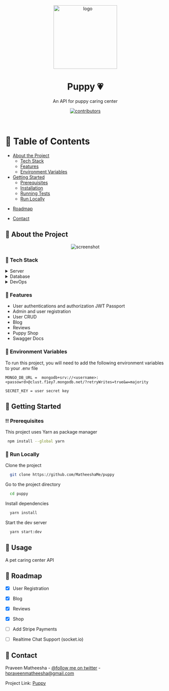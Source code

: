 <!--
Hey, thanks for using the awesome-readme-template template.  
If you have any enhancements, then fork this project and create a pull request 
or just open an issue with the label "enhancement".

Don't forget to give this project a star for additional support ;)
Maybe you can mention me or this repo in the acknowledgements too
-->
<div align="center">

  <img src="https://media.tenor.com/mc3OyxhLazUAAAAM/doggo-doge.gif" alt="logo" width="200" height="auto" />
  <h1>Puppy 💗</h1>
  
  <p>
     An API for puppy caring center
  </p>
  
  
<!-- Badges -->
<p>
  <a href="https://github.com/Louis3797/awesome-readme-template/graphs/contributors">
    <img src="https://img.shields.io/github/contributors/Louis3797/awesome-readme-template" alt="contributors" />
  </a>
  <!-- <a href="">
    <img src="https://img.shields.io/github/last-commit/Louis3797/awesome-readme-template" alt="last update" />
  </a>
  <a href="https://github.com/Louis3797/awesome-readme-template/network/members">
    <img src="https://img.shields.io/github/forks/Louis3797/awesome-readme-template" alt="forks" />
  </a>
  <a href="https://github.com/Louis3797/awesome-readme-template/stargazers">
    <img src="https://img.shields.io/github/stars/Louis3797/awesome-readme-template" alt="stars" />
  </a>
  <a href="https://github.com/Louis3797/awesome-readme-template/issues/">
    <img src="https://img.shields.io/github/issues/Louis3797/awesome-readme-template" alt="open issues" />
  </a>
  <a href="https://github.com/Louis3797/awesome-readme-template/blob/master/LICENSE">
    <img src="https://img.shields.io/github/license/Louis3797/awesome-readme-template.svg" alt="license" />
  </a> -->
</p>
   
<!-- <h4>
    <a href="https://github.com/Louis3797/awesome-readme-template/">View Demo</a>
  <span> · </span>
    <a href="https://github.com/Louis3797/awesome-readme-template">Documentation</a>
  <span> · </span>
    <a href="https://github.com/Louis3797/awesome-readme-template/issues/">Report Bug</a>
  <span> · </span>
    <a href="https://github.com/Louis3797/awesome-readme-template/issues/">Request Feature</a>
  </h4> -->
</div>

<br />

<!-- Table of Contents -->
# :notebook_with_decorative_cover: Table of Contents

- [About the Project](#star2-about-the-project)
  <!-- * [Screenshots](#camera-screenshots) -->
  * [Tech Stack](#space_invader-tech-stack)
  * [Features](#dart-features)
  <!-- * [Color Reference](#art-color-reference) -->
  * [Environment Variables](#key-environment-variables)
- [Getting Started](#toolbox-getting-started)
  * [Prerequisites](#bangbang-prerequisites)
  * [Installation](#gear-installation)
  * [Running Tests](#test_tube-running-tests)
  * [Run Locally](#running-run-locally)
  <!-- * [Deployment](#triangular_flag_on_post-deployment) -->
<!-- - [Usage](#eyes-usage) -->
- [Roadmap](#compass-roadmap)
<!-- - [Contributing](#wave-contributing) -->
  <!-- * [Code of Conduct](#scroll-code-of-conduct) -->
<!-- - [FAQ](#grey_question-faq) -->
<!-- - [License](#warning-license) -->
- [Contact](#handshake-contact)
<!-- - [Acknowledgements](#gem-acknowledgements) -->

  

<!-- About the Project -->
## :star2: About the Project


<!-- Screenshots -->
<!-- ### :camera: Screenshots -->

<div align="center"> 
  <img src="https://media.tenor.com/gO7dKyzdBmsAAAAM/doge-doge-coin.gif" alt="screenshot" />
</div>


<!-- TechStack -->
### :space_invader: Tech Stack

<!-- <details>
  <summary>Client</summary>
  <ul>
    <li><a href="https://www.typescriptlang.org/">Typescript</a></li>
    <li><a href="https://nextjs.org/">Next.js</a></li>
    <li><a href="https://reactjs.org/">React.js</a></li>
    <li><a href="https://tailwindcss.com/">TailwindCSS</a></li>
  </ul>
</details> -->

<details>
  <summary>Server</summary>
  <ul>
    <li><a href="https://www.typescriptlang.org/">Typescript</a></li>
    <li><a href="https://expressjs.com/">Express.js</a></li>
    <li><a href="https://www.mongodb.com/">Mongo DB</a></li>
    <li><a href="https://nestjs.com/">Nest.js</a></li>
    <li><a href="https://fakerjs.dev/">faker.js</a></li>
    <!-- <li><a href="https://socket.io/">SocketIO</a></li> -->
    <!-- <li><a href="https://www.prisma.io/">Prisma</a></li>     -->
    <!-- <li><a href="https://www.apollographql.com/">Apollo</a></li> -->
    <!-- <li><a href="https://graphql.org/">GraphQL</a></li> -->
  </ul>
</details>

<details>
<summary>Database</summary>
  <ul>
    <!-- <li><a href="https://www.mysql.com/">MySQL</a></li>
    <li><a href="https://www.postgresql.org/">PostgreSQL</a></li>
    <li><a href="https://redis.io/">Redis</a></li>
    <li><a href="https://neo4j.com/">Neo4j</a></li> -->
    <li><a href="https://www.mongodb.com/">MongoDB</a></li>
  </ul>
</details>

<details>
<summary>DevOps</summary>
  <ul>
    <li><a href="https://www.docker.com/">Docker</a></li>
    <!-- <li><a href="https://www.jenkins.io/">Jenkins</a></li>
    <li><a href="https://circleci.com/">CircleCLI</a></li> -->
  </ul>
</details>

<!-- Features -->
### :dart: Features

- User authentications and authorization JWT Passport
- Admin and user registration
- User CRUD
- Blog 
- Reviews
- Puppy Shop
- Swagger Docs

<!-- Color Reference -->
<!-- ### :art: Color Reference

| Color             | Hex                                                                |
| ----------------- | ------------------------------------------------------------------ |
| Primary Color | ![#222831](https://via.placeholder.com/10/222831?text=+) #222831 |
| Secondary Color | ![#393E46](https://via.placeholder.com/10/393E46?text=+) #393E46 |
| Accent Color | ![#00ADB5](https://via.placeholder.com/10/00ADB5?text=+) #00ADB5 |
| Text Color | ![#EEEEEE](https://via.placeholder.com/10/EEEEEE?text=+) #EEEEEE |
 -->

<!-- Env Variables -->
### :key: Environment Variables

To run this project, you will need to add the following environment variables to your .env file

`MONGO_DB_URL =  mongodb+srv://<username>:<passowrd>@clust.f1ey7.mongodb.net/?retryWrites=true&w=majority`

`SECRET_KEY = user secret key`

<!-- Getting Started -->
## 	:toolbox: Getting Started

<!-- Prerequisites -->
### :bangbang: Prerequisites

This project uses Yarn as package manager

```bash
 npm install --global yarn
```

<!-- Installation -->
<!-- ### :gear: Installation

Install puppy with npm

```bash
  cd my-project
  yarn install
  
``` -->
   

<!-- Run Locally -->
### :running: Run Locally

Clone the project

```bash
  git clone https://github.com/MatheeshaMe/puppy
```

Go to the project directory

```bash
  cd puppy
```

Install dependencies

```bash
  yarn install
```

Start the dev server

```bash
  yarn start:dev
```

<!-- Running Tests
### :test_tube: Running Tests

To run tests, run the following command

```bash
  yarn test test
``` -->


<!-- Deployment -->
<!-- ### :triangular_flag_on_post: Deployment

To deploy this project run

```bash
  yarn deploy
``` -->


<!-- Usage -->
## :eyes: Usage

A pet caring center API

<!-- ```javascript
import Component from 'my-project'

function App() {
  return <Component />
}
``` -->

<!-- Roadmap -->
## :compass: Roadmap

* [x] User Registration
* [x] Blog 
* [x] Reviews 
* [x] Shop 
* [ ] Add Stripe Payments 
* [ ] Realtime Chat Support (socket.io)  


<!-- Contributing -->
<!-- ## :wave: Contributing

<a href="https://github.com/Louis3797/awesome-readme-template/graphs/contributors">
  <img src="https://contrib.rocks/image?repo=Louis3797/awesome-readme-template" />
</a>


Contributions are always welcome!

See `contributing.md` for ways to get started. -->


<!-- Code of Conduct -->
<!-- ### :scroll: Code of Conduct

Please read the [Code of Conduct](https://github.com/Louis3797/awesome-readme-template/blob/master/CODE_OF_CONDUCT.md) -->

<!-- FAQ -->
<!-- ## :grey_question: FAQ

- Question 1

  + Answer 1

- Question 2

  + Answer 2 -->


<!-- License -->
<!-- ## :warning: License

Distributed under the no License. See LICENSE.txt for more information. -->


<!-- Contact -->
## :handshake: Contact

Praveen Matheesha - [@follow me on twitter](https://twitter.com/MatheeshaMe) - hpraveenmatheesha@gmail.com

Project Link: [Puppy](https://github.com/MatheeshaMe/puppy)


<!-- Acknowledgments -->
<!-- ## :gem: Acknowledgements

Use this section to mention useful resources and libraries that you have used in your projects.

 - [Shields.io](https://shields.io/)
 - [Awesome README](https://github.com/matiassingers/awesome-readme)
 - [Emoji Cheat Sheet](https://github.com/ikatyang/emoji-cheat-sheet/blob/master/README.md#travel--places)
 - [Readme Template](https://github.com/othneildrew/Best-README-Template) -->

